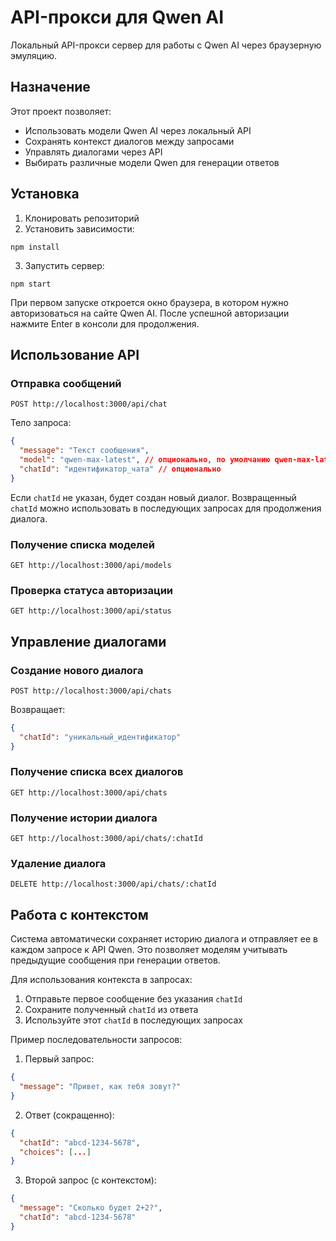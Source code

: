 # API-прокси для Qwen AI

Локальный API-прокси сервер для работы с Qwen AI через браузерную эмуляцию.

## Назначение

Этот проект позволяет:

- Использовать модели Qwen AI через локальный API
- Сохранять контекст диалогов между запросами
- Управлять диалогами через API
- Выбирать различные модели Qwen для генерации ответов

## Установка

1. Клонировать репозиторий
2. Установить зависимости:

```
npm install
```

3. Запустить сервер:

```
npm start
```

При первом запуске откроется окно браузера, в котором нужно авторизоваться на сайте Qwen AI. После успешной авторизации нажмите Enter в консоли для продолжения.

## Использование API

### Отправка сообщений

```
POST http://localhost:3000/api/chat
```

Тело запроса:

```json
{
  "message": "Текст сообщения",
  "model": "qwen-max-latest", // опционально, по умолчанию qwen-max-latest
  "chatId": "идентификатор_чата" // опционально
}
```

Если `chatId` не указан, будет создан новый диалог. Возвращенный `chatId` можно использовать в последующих запросах для продолжения диалога.

### Получение списка моделей

```
GET http://localhost:3000/api/models
```

### Проверка статуса авторизации

```
GET http://localhost:3000/api/status
```

## Управление диалогами

### Создание нового диалога

```
POST http://localhost:3000/api/chats
```

Возвращает:

```json
{
  "chatId": "уникальный_идентификатор"
}
```

### Получение списка всех диалогов

```
GET http://localhost:3000/api/chats
```

### Получение истории диалога

```
GET http://localhost:3000/api/chats/:chatId
```

### Удаление диалога

```
DELETE http://localhost:3000/api/chats/:chatId
```

## Работа с контекстом

Система автоматически сохраняет историю диалога и отправляет ее в каждом запросе к API Qwen. Это позволяет моделям учитывать предыдущие сообщения при генерации ответов.

Для использования контекста в запросах:

1. Отправьте первое сообщение без указания `chatId`
2. Сохраните полученный `chatId` из ответа
3. Используйте этот `chatId` в последующих запросах

Пример последовательности запросов:

1. Первый запрос:

```json
{
  "message": "Привет, как тебя зовут?"
}
```

2. Ответ (сокращенно):

```json
{
  "chatId": "abcd-1234-5678",
  "choices": [...]
}
```

3. Второй запрос (с контекстом):

```json
{
  "message": "Сколько будет 2+2?",
  "chatId": "abcd-1234-5678"
}
```

